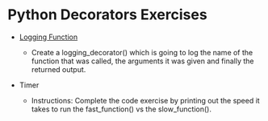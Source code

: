 # Python Decorators Exercises

- [ Logging Function ](./flask-01-02-hello-world-app-Jinja-Template/README.md)

	- Create a logging_decorator() which is going to log the name of the function that was called, the arguments it was given and finally the returned output.

	
- Timer
	
	- Instructions: Complete the code exercise by printing out the speed it takes to run the fast_function() vs the slow_function().  

